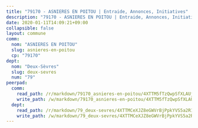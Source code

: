 ```yaml
---
title: "79170 - ASNIERES EN POITOU | Entraide, Annonces, Initiatives"
description: "79170 - ASNIERES EN POITOU | Entraide, Annonces, Initiatives"
date: 2020-01-11T14:09:21+09:00
collapsible: false
layout: commune
comm:
  nom: "ASNIERES EN POITOU"
  slug: asnieres-en-poitou
  cp: "79170"
dept:
  nom: "Deux-Sèvres"
  slug: deux-sevres
  num: "79"
peerpad:
  comm:
    read_path: /r/markdown/79170_asnieres-en-poitou/4XTTM5fTzQwpSfXLAUj1Gow1bUm1oazf3Uj4LUPYNhThWWz3b
    write_path: /w/markdown/79170_asnieres-en-poitou/4XTTM5fTzQwpSfXLAUj1Gow1bUm1oazf3Uj4LUPYNhThWWz3b-K3TgUezvxzomAnyEYygGsZZ7dMUL8ogo6QWh7CvYvZtrwoAjfW2AmZit3jq5siieiGZnwiSjYrSMQjqdMkAAh3Gu1o1S6rcmkkgZRLxowmz3SE8JSJtH73wv9pCGhQM51Deeaan5
  dept:
    read_path: /r/markdown/79_deux-sevres/4XTTMCeXJZ8eGWVrBjPpkYVS5a2R1QzAM3kbRyUzmkuC1xDcZ
    write_path: /w/markdown/79_deux-sevres/4XTTMCeXJZ8eGWVrBjPpkYVS5a2R1QzAM3kbRyUzmkuC1xDcZ-K3TgUK5JCUUjnpe72fiaSX42JxUz8oM4QHpcPBUyAX8Myfx22cmM4KgnhWTqfctvh4Jvdut6dMpCWq9xpAwJRxEoSjYbBd9FKbPsQbYNeepncyZcGTsQLQmazz5V99tUNR2L8nzH
---
```


